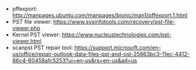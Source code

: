 * pffexport: http://manpages.ubuntu.com/manpages/bionic/man1/pffexport.1.html
* PST file viewer: https://www.sysinfotools.com/recovery/pst-file-viewer.php
* Kernel PST viewer: https://www.nucleustechnologies.com/pst-viewer.html
* scanpst PST repair tool: https://support.microsoft.com/en-us/office/repair-outlook-data-files-pst-and-ost-25663bc3-11ec-4412-86c4-60458afc5253?ui=en-us&rs=en-us&ad=us
